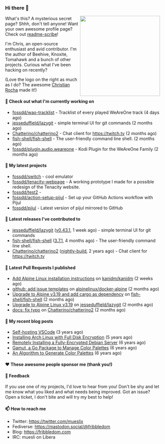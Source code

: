 ### Hi there 👋

<img align="right" src="https://raw.githubusercontent.com/muesli/muesli/master/assets/termenv.png" width="260">

What's this? A mysterious secret page? Shhh, don't tell anyone!
Want your own awesome profile page? Check out [readme-scribe](https://github.com/muesli/readme-scribe)!

I'm Chris, an open-source enthusiast and avid contributor. I'm the author of Beehive, Knoxite, Tomahawk and a bunch
of other projects. Curious what I've been hacking on recently?

(Love the logo on the right as much as I do? The awesome [Christian Rocha](https://github.com/meowgorithm/) made it!)

#### 👷 Check out what I'm currently working on

- [fossdd/wao-tracklist](https://github.com/fossdd/wao-tracklist) - Tracklist of every played WeAreOne track (4 days ago)
- [jesseduffield/lazygit](https://github.com/jesseduffield/lazygit) - simple terminal UI for git commands (2 months ago)
- [Chatterino/chatterino2](https://github.com/Chatterino/chatterino2) - Chat client for https://twitch.tv (2 months ago)
- [fish-shell/fish-shell](https://github.com/fish-shell/fish-shell) - The user-friendly command line shell. (2 months ago)
- [fossdd/plugin.audio.weareone](https://github.com/fossdd/plugin.audio.weareone) - Kodi Plugin for the WeAreOne Family (2 months ago)

#### 🌱 My latest projects

- [fossdd/switch](https://github.com/fossdd/switch) - cool emulator
- [fossdd/tenacity-webpage](https://github.com/fossdd/tenacity-webpage) - A working prototype I made for a possible redesign of the Tenacity website.
- [fossdd/test2](https://github.com/fossdd/test2) - 
- [fossdd/action-setup-pijul](https://github.com/fossdd/action-setup-pijul) - Set up your GitHub Actions workflow with Pijul
- [fossdd/pijul](https://github.com/fossdd/pijul) - Latest version of pijul mirrored to GitHub

#### 🔭 Latest releases I've contributed to

- [jesseduffield/lazygit](https://github.com/jesseduffield/lazygit) ([v0.43.1](https://github.com/jesseduffield/lazygit/releases/tag/v0.43.1), 1 week ago) - simple terminal UI for git commands
- [fish-shell/fish-shell](https://github.com/fish-shell/fish-shell) ([3.7.1](https://github.com/fish-shell/fish-shell/releases/tag/3.7.1), 4 months ago) - The user-friendly command line shell.
- [Chatterino/chatterino2](https://github.com/Chatterino/chatterino2) ([nightly-build](https://github.com/Chatterino/chatterino2/releases/tag/nightly-build), 2 years ago) - Chat client for https://twitch.tv

#### 🔨 Latest Pull Requests I published

- [Add Alpine Linux installation instructions](https://github.com/kanidm/kanidm/pull/2871) on [kanidm/kanidm](https://github.com/kanidm/kanidm) (2 weeks ago)
- [github: add issue templates](https://github.com/alpinelinux/docker-alpine/pull/391) on [alpinelinux/docker-alpine](https://github.com/alpinelinux/docker-alpine) (2 months ago)
- [Upgrade to Alpine v3.19 and add cargo as dependency](https://github.com/fish-shell/fish-shell/pull/10471) on [fish-shell/fish-shell](https://github.com/fish-shell/fish-shell) (2 months ago)
- [Upgrade to Alpine Linux v3.19](https://github.com/jesseduffield/lazygit/pull/3541) on [jesseduffield/lazygit](https://github.com/jesseduffield/lazygit) (2 months ago)
- [docs: fix typo](https://github.com/Chatterino/chatterino2/pull/5368) on [Chatterino/chatterino2](https://github.com/Chatterino/chatterino2) (2 months ago)

#### 📜 My recent blog posts

- [Self-hosting VSCode](https://fribbledom.com/posts/selfhosting-vscode/) (3 years ago)
- [Installing Arch Linux with Full Disk Encryption](https://fribbledom.com/posts/encrypted-arch-install/) (5 years ago)
- [Remotely Installing a Fully-Encrypted Debian Server](https://fribbledom.com/posts/encrypted-remote-debian-install/) (6 years ago)
- [Gamut, a Go Package to Manage Color Palettes](https://fribbledom.com/posts/gamut-package-to-handle-color-palettes/) (6 years ago)
- [An Algorithm to Generate Color Palettes](https://fribbledom.com/posts/an-algorithm-to-generate-color-palettes/) (6 years ago)

#### ❤️ These awesome people sponsor me (thank you!)


#### 💬 Feedback

If you use one of my projects, I'd love to hear from you! Don't be shy and let me know what you liked
and what needs being improved. Got an issue? Open a ticket, I don't bite and will try my best to help!

#### 📫 How to reach me

- Twitter: https://twitter.com/mueslix
- Fediverse: https://mastodon.social/@fribbledom
- Blog: https://fribbledom.com
- IRC: muesli on Libera
